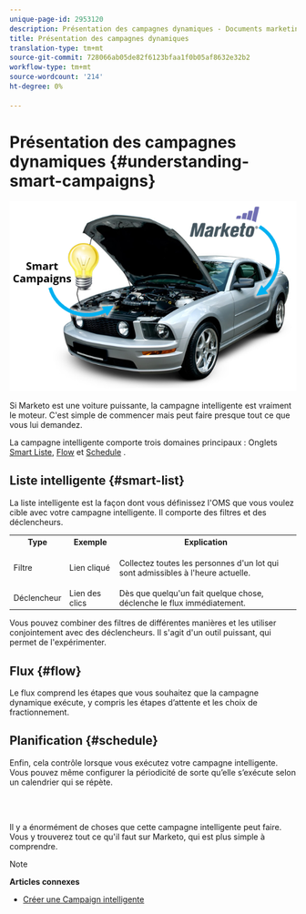 ```yaml
---
unique-page-id: 2953120
description: Présentation des campagnes dynamiques - Documents marketing - Documentation du produit
title: Présentation des campagnes dynamiques
translation-type: tm+mt
source-git-commit: 728066ab05de82f6123bfaa1f0b05af8632e32b2
workflow-type: tm+mt
source-wordcount: '214'
ht-degree: 0%

---
```



# Présentation des campagnes dynamiques {#understanding-smart-campaigns}

![](assets/image2014-12-24-11-3a37-3a0.png)

Si Marketo est une voiture puissante, la campagne intelligente est vraiment le moteur. C&#39;est simple de commencer mais peut faire presque tout ce que vous lui demandez.

La campagne intelligente comporte trois domaines principaux : Onglets [Smart Liste](../../../product-docs/core-marketo-concepts/smart-lists-and-static-lists/understanding-smart-lists.md), [Flow](http://docs.marketo.com/display/DOCS/Flow+Actions) et [Schedule](using-smart-campaigns/schedule-a-recurring-batch-campaign.md) .

## Liste intelligente {#smart-list}

La liste intelligente est la façon dont vous définissez l&#39;OMS que vous voulez cible avec votre campagne intelligente. Il comporte des filtres et des déclencheurs.

<table> 
 <tbody> 
  <tr> 
   <th>Type</th> 
   <th>Exemple</th> 
   <th>Explication</th> 
  </tr> 
  <tr> 
   <td>Filtre</td> 
   <td>Lien cliqué</td> 
   <td><p>Collectez toutes les personnes d'un lot qui sont admissibles à l'heure actuelle.</p></td> 
  </tr> 
  <tr> 
   <td colspan="1">Déclencheur</td> 
   <td colspan="1">Lien des clics</td> 
   <td colspan="1">Dès que quelqu'un fait quelque chose, déclenche le flux immédiatement.</td> 
  </tr> 
 </tbody> 
</table>

Vous pouvez combiner des filtres de différentes manières et les utiliser conjointement avec des déclencheurs. Il s&#39;agit d&#39;un outil puissant, qui permet de l&#39;expérimenter.

## Flux {#flow}

Le flux comprend les étapes que vous souhaitez que la campagne dynamique exécute, y compris les étapes d’attente et les choix de fractionnement.

## Planification {#schedule}

Enfin, cela contrôle lorsque vous exécutez votre campagne intelligente. Vous pouvez même configurer la périodicité de sorte qu’elle s’exécute selon un calendrier qui se répète.

<br> 

Il y a énormément de choses que cette campagne intelligente peut faire. Vous y trouverez tout ce qu&#39;il faut sur Marketo, qui est plus simple à comprendre.

>[!NOTE]
>
>**Articles connexes**
>
>* [Créer une Campaign intelligente](creating-a-smart-campaign/create-a-new-smart-campaign.md)

